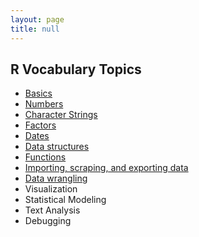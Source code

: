 ```yaml
---
layout: page
title: null
---
```



## R Vocabulary Topics
* [Basics](basics)
* [Numbers](numbers)
* [Character Strings](characters)
* [Factors](factors)
* [Dates](dates)
* [Data structures](data_structures)
* [Functions](functions_loops)
* [Importing, scraping, and exporting data](data_inputs_outputs)
* [Data wrangling](data_wrangling)
* Visualization
* Statistical Modeling
* Text Analysis
* Debugging

<br>



